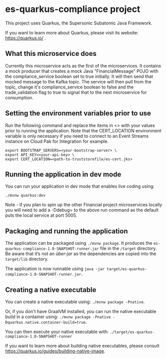 # es-quarkus-compliance project

This project uses Quarkus, the Supersonic Subatomic Java Framework.

If you want to learn more about Quarkus, please visit its website: https://quarkus.io/ .


## What this microservice does

Currently this microservice acts as the first of the microservices. It contains a mock producer that creates a mock Java "FinancialMessage" POJO with the compliance_service boolean set to true initially. It will then send that mocked message to the Kafka topic. The service will then pull from the topic, change it's compliance_service boolean to false and the trade_validation flag to true to signal that to the next microservice for consumption.


## Setting the environment variables prior to use

Run the following command and replace the items in <> with your values prior to running the application. Note that the CERT_LOCATION environment variable is only necessary if you need to connect to an Event Streams instance on Cloud Pak for Integration for example.

```shell
export BOOTSTRAP_SERVERS=<your-bootstrap-server> \ 
export API_KEY=<your-api-key> \
export CERT_LOCATION=<path-to-truststorefile/es-cert.jks>
```


## Running the application in dev mode

You can run your application in dev mode that enables live coding using:
```
./mvnw quarkus:dev
```

Note - if you plan to spin up the other Financial project microservices locally you will need to add a -Ddebug=<port> to the above run command as the default puts the local service at port 5005.


## Packaging and running the application

The application can be packaged using `./mvnw package`.
It produces the `es-quarkus-compliance-1.0-SNAPSHOT-runner.jar` file in the `/target` directory.
Be aware that it’s not an _über-jar_ as the dependencies are copied into the `target/lib` directory.

The application is now runnable using `java -jar target/es-quarkus-compliance-1.0-SNAPSHOT-runner.jar`.

## Creating a native executable

You can create a native executable using: `./mvnw package -Pnative`.

Or, if you don't have GraalVM installed, you can run the native executable build in a container using: `./mvnw package -Pnative -Dquarkus.native.container-build=true`.

You can then execute your native executable with: `./target/es-quarkus-compliance-1.0-SNAPSHOT-runner`

If you want to learn more about building native executables, please consult https://quarkus.io/guides/building-native-image.
